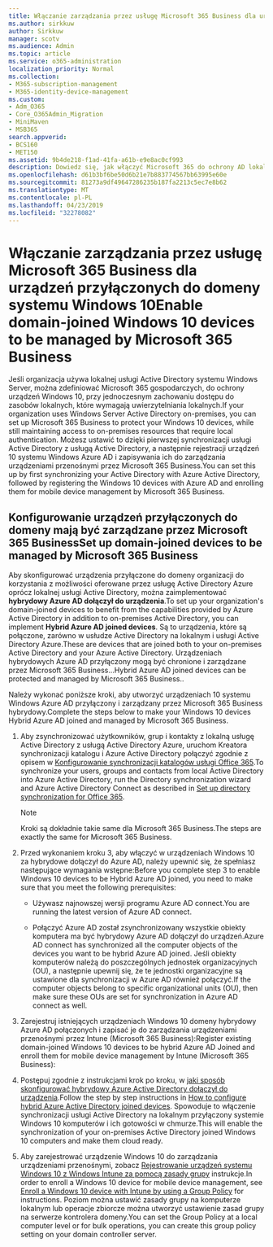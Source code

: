 ```yaml
---
title: Włączanie zarządzania przez usługę Microsoft 365 Business dla urządzeń przyłączonych do domeny systemu Windows 10
ms.author: sirkkuw
author: Sirkkuw
manager: scotv
ms.audience: Admin
ms.topic: article
ms.service: o365-administration
localization_priority: Normal
ms.collection:
- M365-subscription-management
- M365-identity-device-management
ms.custom:
- Adm_O365
- Core_O365Admin_Migration
- MiniMaven
- MSB365
search.appverid:
- BCS160
- MET150
ms.assetid: 9b4de218-f1ad-41fa-a61b-e9e8ac0cf993
description: Dowiedz się, jak włączyć Microsoft 365 do ochrony AD lokalnych połączonych urządzeń Windows 10.
ms.openlocfilehash: d61b3bf6be50d6b21e7b883774567bb63995e60e
ms.sourcegitcommit: 81273a9df49647286235b187fa2213c5ec7e8b62
ms.translationtype: MT
ms.contentlocale: pl-PL
ms.lasthandoff: 04/23/2019
ms.locfileid: "32278082"
---
```

# <a name="enable-domain-joined-windows-10-devices-to-be-managed-by-microsoft-365-business"></a><span data-ttu-id="cb1c2-103">Włączanie zarządzania przez usługę Microsoft 365 Business dla urządzeń przyłączonych do domeny systemu Windows 10</span><span class="sxs-lookup"><span data-stu-id="cb1c2-103">Enable domain-joined Windows 10 devices to be managed by Microsoft 365 Business</span></span>

<span data-ttu-id="cb1c2-104">Jeśli organizacja używa lokalnej usługi Active Directory systemu Windows Server, można zdefiniować Microsoft 365 gospodarczych, do ochrony urządzeń Windows 10, przy jednoczesnym zachowaniu dostępu do zasobów lokalnych, które wymagają uwierzytelniania lokalnych.</span><span class="sxs-lookup"><span data-stu-id="cb1c2-104">If your organization uses Windows Server Active Directory on-premises, you can set up Microsoft 365 Business to protect your Windows 10 devices, while still maintaining access to on-premises resources that require local authentication.</span></span> <span data-ttu-id="cb1c2-105">Możesz ustawić to dzięki pierwszej synchronizacji usługi Active Directory z usługą Active Directory, a następnie rejestracji urządzeń 10 systemu Windows Azure AD i zapisywania ich do zarządzania urządzeniami przenośnymi przez Microsoft 365 Business.</span><span class="sxs-lookup"><span data-stu-id="cb1c2-105">You can set this up by first synchronizing your Active Directory with Azure Active Directory, followed by registering the Windows 10 devices with Azure AD and enrolling them for mobile device management by Microsoft 365 Business.</span></span>
  
## <a name="set-up-domain-joined-devices-to-be-managed-by-microsoft-365-business"></a><span data-ttu-id="cb1c2-106">Konfigurowanie urządzeń przyłączonych do domeny mają być zarządzane przez Microsoft 365 Business</span><span class="sxs-lookup"><span data-stu-id="cb1c2-106">Set up domain-joined devices to be managed by Microsoft 365 Business</span></span>

<span data-ttu-id="cb1c2-107">Aby skonfigurować urządzenia przyłączone do domeny organizacji do korzystania z możliwości oferowane przez usługę Active Directory Azure oprócz lokalnej usługi Active Directory, można zaimplementować **hybrydowy Azure AD dołączył do urządzenia**.</span><span class="sxs-lookup"><span data-stu-id="cb1c2-107">To set up your organization's domain-joined devices to benefit from the capabilities provided by Azure Active Directory in addition to on-premises Active Directory, you can implement **Hybrid Azure AD joined devices**.</span></span> <span data-ttu-id="cb1c2-108">Są to urządzenia, które są połączone, zarówno w usłudze Active Directory na lokalnym i usługi Active Directory Azure.</span><span class="sxs-lookup"><span data-stu-id="cb1c2-108">These are devices that are joined both to your on-premises Active Directory and your Azure Active Directory.</span></span> <span data-ttu-id="cb1c2-109">Urządzeniach hybrydowych Azure AD przyłączony mogą być chronione i zarządzane przez Microsoft 365 Business...</span><span class="sxs-lookup"><span data-stu-id="cb1c2-109">Hybrid Azure AD joined devices can be protected and managed by Microsoft 365 Business..</span></span> 
  
<span data-ttu-id="cb1c2-110">Należy wykonać poniższe kroki, aby utworzyć urządzeniach 10 systemu Windows Azure AD przyłączony i zarządzany przez Microsoft 365 Business hybrydowy.</span><span class="sxs-lookup"><span data-stu-id="cb1c2-110">Complete the steps below to make your Windows 10 devices Hybrid Azure AD joined and managed by Microsoft 365 Business.</span></span>
  
1. <span data-ttu-id="cb1c2-111">Aby zsynchronizować użytkowników, grup i kontakty z lokalną usługę Active Directory z usługą Active Directory Azure, uruchom Kreatora synchronizacji katalogu i Azure Active Directory połączyć zgodnie z opisem w [Konfigurowanie synchronizacji katalogów usługi Office 365](https://support.office.com/article/1b3b5318-6977-42ed-b5c7-96fa74b08846).</span><span class="sxs-lookup"><span data-stu-id="cb1c2-111">To synchronize your users, groups and contacts from local Active Directory into Azure Active Directory, run the Directory synchronization wizard and Azure Active Directory Connect as described in [Set up directory synchronization for Office 365](https://support.office.com/article/1b3b5318-6977-42ed-b5c7-96fa74b08846).</span></span>
    
    > [!NOTE]
    > <span data-ttu-id="cb1c2-112">Kroki są dokładnie takie same dla Microsoft 365 Business.</span><span class="sxs-lookup"><span data-stu-id="cb1c2-112">The steps are exactly the same for Microsoft 365 Business.</span></span> 
  
2. <span data-ttu-id="cb1c2-113">Przed wykonaniem kroku 3, aby włączyć w urządzeniach Windows 10 za hybrydowe dołączył do Azure AD, należy upewnić się, że spełniasz następujące wymagania wstępne:</span><span class="sxs-lookup"><span data-stu-id="cb1c2-113">Before you complete step 3 to enable Windows 10 devices to be Hybrid Azure AD joined, you need to make sure that you meet the following prerequisites:</span></span>
    
   - <span data-ttu-id="cb1c2-114">Używasz najnowszej wersji programu Azure AD connect.</span><span class="sxs-lookup"><span data-stu-id="cb1c2-114">You are running the latest version of Azure AD connect.</span></span>
    
   - <span data-ttu-id="cb1c2-115">Połączyć Azure AD został zsynchronizowany wszystkie obiekty komputera ma być hybrydowy Azure AD dołączył do urządzeń.</span><span class="sxs-lookup"><span data-stu-id="cb1c2-115">Azure AD connect has synchronized all the computer objects of the devices you want to be hybrid Azure AD joined.</span></span> <span data-ttu-id="cb1c2-116">Jeśli obiekty komputerów należą do poszczególnych jednostek organizacyjnych (OU), a następnie upewnij się, że te jednostki organizacyjne są ustawione dla synchronizacji w Azure AD również połączyć.</span><span class="sxs-lookup"><span data-stu-id="cb1c2-116">If the computer objects belong to specific organizational units (OU), then make sure these OUs are set for synchronization in Azure AD connect as well.</span></span>
    
3. <span data-ttu-id="cb1c2-117">Zarejestruj istniejących urządzeniach Windows 10 domeny hybrydowy Azure AD połączonych i zapisać je do zarządzania urządzeniami przenośnymi przez Intune (Microsoft 365 Business):</span><span class="sxs-lookup"><span data-stu-id="cb1c2-117">Register existing domain-joined Windows 10 devices to be hybrid Azure AD Joined and enroll them for mobile device management by Intune (Microsoft 365 Business):</span></span>
    
4. <span data-ttu-id="cb1c2-118">Postępuj zgodnie z instrukcjami krok po kroku, w [jaki sposób skonfigurować hybrydowy Azure Active Directory dołączył do urządzenia](https://go.microsoft.com/fwlink/p/?linkid=872870).</span><span class="sxs-lookup"><span data-stu-id="cb1c2-118">Follow the step by step instructions in [How to configure hybrid Azure Active Directory joined devices](https://go.microsoft.com/fwlink/p/?linkid=872870).</span></span> <span data-ttu-id="cb1c2-119">Spowoduje to włączenie synchronizacji usługi Active Directory na lokalnym przyłączony systemie Windows 10 komputerów i ich gotowości w chmurze.</span><span class="sxs-lookup"><span data-stu-id="cb1c2-119">This will enable the synchronization of your on-premises Active Directory joined Windows 10 computers and make them cloud ready.</span></span>
    
5. <span data-ttu-id="cb1c2-120">Aby zarejestrować urządzenie Windows 10 do zarządzania urządzeniami przenośnymi, zobacz [Rejestrowanie urządzeń systemu Windows 10 z Windows Intune za pomocą zasady grupy](https://go.microsoft.com/fwlink/p/?linkid=872871) instrukcje.</span><span class="sxs-lookup"><span data-stu-id="cb1c2-120">In order to enroll a Windows 10 device for mobile device management, see [Enroll a Windows 10 device with Intune by using a Group Policy](https://go.microsoft.com/fwlink/p/?linkid=872871) for instructions.</span></span> <span data-ttu-id="cb1c2-121">Poziom można ustawić zasady grupy na komputerze lokalnym lub operacje zbiorcze można utworzyć ustawienie zasad grupy na serwerze kontrolera domeny.</span><span class="sxs-lookup"><span data-stu-id="cb1c2-121">You can set the Group Policy at a local computer level or for bulk operations, you can create this group policy setting on your domain controller server.</span></span> 
    

